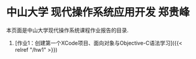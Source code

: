 # **中山大学 现代操作系统应用开发 郑贵峰**

本页面是中山大学现代操作系统课程作业报告的目录. 

1. [作业1：创建第一个XCode项目、面向对象与Objective-C语法学习]({{< relref "/hw1" >}})
